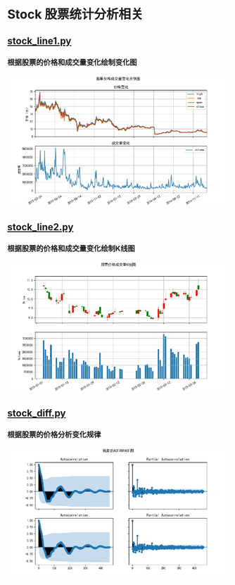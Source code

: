 # Stock 股票统计分析相关


## [stock_line1.py](stock_line1.py)
### 根据股票的价格和成交量变化绘制变化图
![Image text](images/stock_line1_result.jpg)

## [stock_line2.py](stock_line2.py)
### 根据股票的价格和成交量变化绘制K线图
![Image text](images/stock_line2_result.jpg)

## [stock_diff.py](stock_diff.py)
### 根据股票的价格分析变化规律
![Image text](images/stock_diff_result.jpg)
